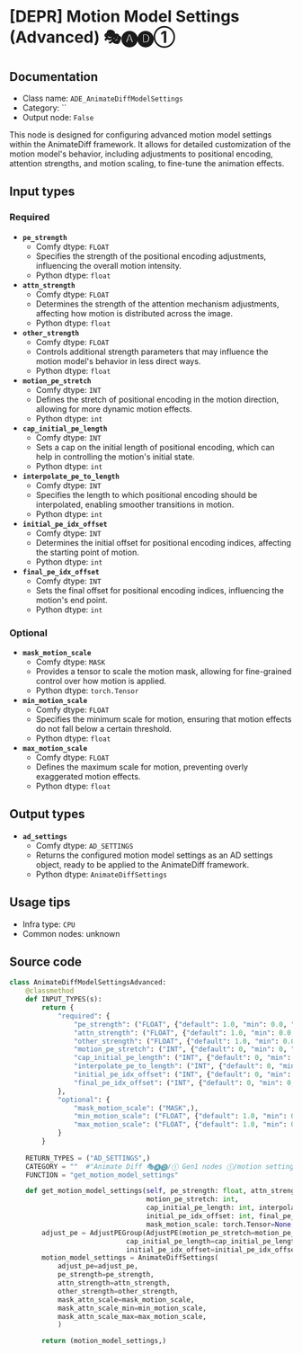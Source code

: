 # [DEPR] Motion Model Settings (Advanced) 🎭🅐🅓①
## Documentation
- Class name: `ADE_AnimateDiffModelSettings`
- Category: ``
- Output node: `False`

This node is designed for configuring advanced motion model settings within the AnimateDiff framework. It allows for detailed customization of the motion model's behavior, including adjustments to positional encoding, attention strengths, and motion scaling, to fine-tune the animation effects.
## Input types
### Required
- **`pe_strength`**
    - Comfy dtype: `FLOAT`
    - Specifies the strength of the positional encoding adjustments, influencing the overall motion intensity.
    - Python dtype: `float`
- **`attn_strength`**
    - Comfy dtype: `FLOAT`
    - Determines the strength of the attention mechanism adjustments, affecting how motion is distributed across the image.
    - Python dtype: `float`
- **`other_strength`**
    - Comfy dtype: `FLOAT`
    - Controls additional strength parameters that may influence the motion model's behavior in less direct ways.
    - Python dtype: `float`
- **`motion_pe_stretch`**
    - Comfy dtype: `INT`
    - Defines the stretch of positional encoding in the motion direction, allowing for more dynamic motion effects.
    - Python dtype: `int`
- **`cap_initial_pe_length`**
    - Comfy dtype: `INT`
    - Sets a cap on the initial length of positional encoding, which can help in controlling the motion's initial state.
    - Python dtype: `int`
- **`interpolate_pe_to_length`**
    - Comfy dtype: `INT`
    - Specifies the length to which positional encoding should be interpolated, enabling smoother transitions in motion.
    - Python dtype: `int`
- **`initial_pe_idx_offset`**
    - Comfy dtype: `INT`
    - Determines the initial offset for positional encoding indices, affecting the starting point of motion.
    - Python dtype: `int`
- **`final_pe_idx_offset`**
    - Comfy dtype: `INT`
    - Sets the final offset for positional encoding indices, influencing the motion's end point.
    - Python dtype: `int`
### Optional
- **`mask_motion_scale`**
    - Comfy dtype: `MASK`
    - Provides a tensor to scale the motion mask, allowing for fine-grained control over how motion is applied.
    - Python dtype: `torch.Tensor`
- **`min_motion_scale`**
    - Comfy dtype: `FLOAT`
    - Specifies the minimum scale for motion, ensuring that motion effects do not fall below a certain threshold.
    - Python dtype: `float`
- **`max_motion_scale`**
    - Comfy dtype: `FLOAT`
    - Defines the maximum scale for motion, preventing overly exaggerated motion effects.
    - Python dtype: `float`
## Output types
- **`ad_settings`**
    - Comfy dtype: `AD_SETTINGS`
    - Returns the configured motion model settings as an AD settings object, ready to be applied to the AnimateDiff framework.
    - Python dtype: `AnimateDiffSettings`
## Usage tips
- Infra type: `CPU`
- Common nodes: unknown


## Source code
```python
class AnimateDiffModelSettingsAdvanced:
    @classmethod
    def INPUT_TYPES(s):
        return {
            "required": {
                "pe_strength": ("FLOAT", {"default": 1.0, "min": 0.0, "max": 10.0, "step": 0.0001}),
                "attn_strength": ("FLOAT", {"default": 1.0, "min": 0.0, "max": 10.0, "step": 0.0001}),
                "other_strength": ("FLOAT", {"default": 1.0, "min": 0.0, "max": 10.0, "step": 0.0001}),
                "motion_pe_stretch": ("INT", {"default": 0, "min": 0, "step": 1}),
                "cap_initial_pe_length": ("INT", {"default": 0, "min": 0, "step": 1}),
                "interpolate_pe_to_length": ("INT", {"default": 0, "min": 0, "step": 1}),
                "initial_pe_idx_offset": ("INT", {"default": 0, "min": 0, "step": 1}),
                "final_pe_idx_offset": ("INT", {"default": 0, "min": 0, "step": 1}),
            },
            "optional": {
                "mask_motion_scale": ("MASK",),
                "min_motion_scale": ("FLOAT", {"default": 1.0, "min": 0.0, "step": 0.001}),
                "max_motion_scale": ("FLOAT", {"default": 1.0, "min": 0.0, "step": 0.001}),
            }
        }
    
    RETURN_TYPES = ("AD_SETTINGS",)
    CATEGORY = ""  #"Animate Diff 🎭🅐🅓/① Gen1 nodes ①/motion settings/experimental"
    FUNCTION = "get_motion_model_settings"

    def get_motion_model_settings(self, pe_strength: float, attn_strength: float, other_strength: float,
                                  motion_pe_stretch: int,
                                  cap_initial_pe_length: int, interpolate_pe_to_length: int,
                                  initial_pe_idx_offset: int, final_pe_idx_offset: int,
                                  mask_motion_scale: torch.Tensor=None, min_motion_scale: float=1.0, max_motion_scale: float=1.0):
        adjust_pe = AdjustPEGroup(AdjustPE(motion_pe_stretch=motion_pe_stretch,
                             cap_initial_pe_length=cap_initial_pe_length, interpolate_pe_to_length=interpolate_pe_to_length,
                             initial_pe_idx_offset=initial_pe_idx_offset, final_pe_idx_offset=final_pe_idx_offset))
        motion_model_settings = AnimateDiffSettings(
            adjust_pe=adjust_pe,
            pe_strength=pe_strength,
            attn_strength=attn_strength,
            other_strength=other_strength,
            mask_attn_scale=mask_motion_scale,
            mask_attn_scale_min=min_motion_scale,
            mask_attn_scale_max=max_motion_scale,
            )

        return (motion_model_settings,)

```
